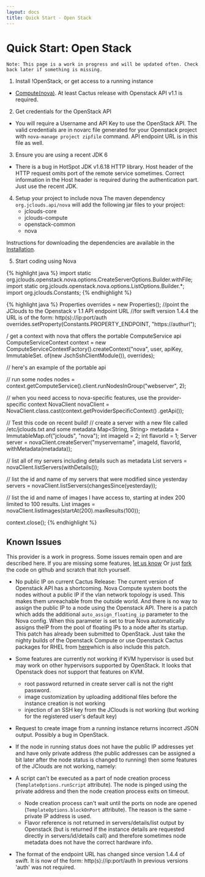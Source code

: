 ```yaml
---
layout: docs
title: Quick Start - Open Stack
---
```


# Quick Start: Open Stack

`Note: This page is a work in progress and will be updated often. Check back later if something is missing.`

1. Install !OpenStack, or get access to a running instance
  * [Compute(nova)](http://www.openstack.org/projects/compute/latest-release/). At least Cactus release with Openstack API v1.1 is required.
2. Get credentials for the OpenStack API
  * You will require a Username and API Key to use the OpenStack API. 
	The valid credentials are in novarc file generated for your Openstack project with `nova-manage project zipfile` command.
	 API endpoint URL is in this file as well.
3. Ensure you are using a recent JDK 6
  * There is a bug in HotSpot JDK v1.6.18 HTTP library. Host header of the HTTP request omits port of the remote service sometimes.
 Correct information in the Host header is required during the authentication part. Just use the recent JDK.
4. Setup your project to include nova
	The maven dependency `org.jclouds.api/nova` will add the following jar files to your project:
  	* jclouds-core
  	* jclouds-compute
  	* openstack-common
  	* nova

Instructions for downloading the dependencies are available in the [Installation](/documentation/userguide/installation-guide).

5. Start coding using Nova

{% highlight java %}
import static org.jclouds.openstack.nova.options.CreateServerOptions.Builder.withFile;
import static org.jclouds.openstack.nova.options.ListOptions.Builder.*;
import org.jclouds.Constants;
{% endhighlight %}

{% highlight java %}
Properties overrides = new Properties();
//point the JClouds to the Openstack v 1.1 API endpoint URL
//for swift version 1.4.4 the URL is of the form: http(s)://ip:port/auth
overrides.setProperty(Constants.PROPERTY_ENDPOINT, "https://authurl");

/ get a context with nova that offers the portable ComputeService api
ComputeServiceContext context = new ComputeServiceContextFactory().createContext("nova", user, apiKey, 
													ImmutableSet.<Module> of(new JschSshClientModule()),
														 overrides);

// here's an example of the portable api

// run some nodes
nodes = context.getComputeService().client.runNodesInGroup("webserver", 2);

// when you need access to nova-specific features, use the provider-specific context
NovaClient novaClient = NovaClient.class.cast(context.getProviderSpecificContext()
         .getApi());


// Test this code on recent build!
// create a server with a new file called /etc/jclouds.txt and some metadata
Map<String, String> metadata = ImmutableMap.of("jclouds", "nova");
int imageId = 2;
int flavorId = 1;
Server server = novaClient.createServer("myservername", imageId, flavorId,
      withMetadata(metadata));

// list all of my servers including details such as metadata
List<Server> servers = novaClient.listServers(withDetails());

// list the id and name of my servers that were modified since yesterday
servers = novaClient.listServers(changesSince(yesterday));

// list the id and name of images I have access to, starting at index 200 limited to 100 results.
List<Image> images = novaClient.listImages(startAt(200).maxResults(100));

context.close();
{% endhighlight %}



## Known Issues
<!-- TODO Change let us know link -->
This provider is a work in progress. Some issues remain open and are described here. If you are missing some features,
 [let us know](http://groups.google.com/group/jclouds?pli=1) Or just [fork](https://github.com/jclouds/jclouds) the code 
on github and scratch that itch yourself.

* No public IP on current Cactus Release: The current version of Openstack API has a shortcoming. 
  Nova Compute system boots the nodes without a public IP if the vlan network topology is used. 
  This makes them unreachable from the outside world. And there is no way to assign the public IP to a node using
   the Openstack API. There is a patch which adds the additional `auto_assign_floating_ip` parameter to the Nova config. 
  When this parameter is set to true Nova automatically assigns theIP from the pool of floating IPs to a node after its startup.
   This patch has already been submitted to OpenStack. Just take the nighty builds of the Openstack Compute or 
  use Openstack Cactus packages for RHEL from [here](http://yum.griddynamics.net/)which is also include this patch.
  
* Some features are currently not working if KVM hypervisor is used but may work on other hypervisors supported by OpenStack. 
  It looks that Openstack does not support that features on KVM.
  * root password returned in create server call is not the right password.
  * image customization by uploading additional files before the instance creation is not working
  * injection of an SSH key from the JClouds is not working (but working for the registered user's default key)

* Request to create image from a running instance returns incorrect JSON output. Possibly a bug in OpenStack.

* If the node in running status does not have the public IP addresses yet and have only 
  private address (the public addresses can be assigned a bit later after the node status is changed to running)
  then some features of the JClouds are not working, namely:
  
* A script can't be executed as a part of node creation process (`TemplateOptions.runScript` attribute). 
  The node is pinged using the private address and then the node creation process exits on timeout.
  * Node creation process can't wait until the ports on node are opened (`TemplateOptions.blockOnPort` attribute). 
    The reason is the same - private IP address is used.
  * Flavor reference is not returned in servers/details/list output by Openstack 
    (but is returned if the instance details are requested directly in servers/id/details call) and 
    therefore sometimes node metadata does not have the correct hardware info.

* The format of the endpoint URL has changed since version 1.4.4 of swift.
  It is now of the form: http(s)://ip:port/auth
  In previous versions 'auth' was not required.


